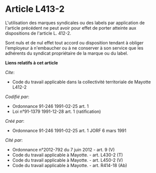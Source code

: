 # Article L413-2

L'utilisation des marques syndicales ou des labels par application de l'article précédent ne peut avoir pour effet de porter
atteinte aux dispositions de l'article L. 412-2.

Sont nuls et de nul effet tout accord ou disposition tendant à obliger l'employeur à n'embaucher ou à ne conserver à son
service que les adhérents du syndicat propriétaire de la marque ou du label.

**Liens relatifs à cet article**

_Cite_:

  - Code du travail applicable dans la collectivité territoriale de Mayotte L412-2

_Codifié par_:

  - Ordonnance 91-246 1991-02-25 art. 1
  - Loi n°91-1379 1991-12-28 art. 1 (ratification)

_Créé par_:

  - Ordonnance 91-246 1991-02-25 art. 1 JORF 6 mars 1991

_Cité par_:

  - Ordonnance n°2012-792 du 7 juin 2012 - art. 9 (V)
  - Code du travail applicable à Mayotte. - art. L430-2 (T)
  - Code du travail applicable à Mayotte. - art. L450-2 (V)
  - Code du travail applicable à Mayotte. - art. R414-18 (Ab)
